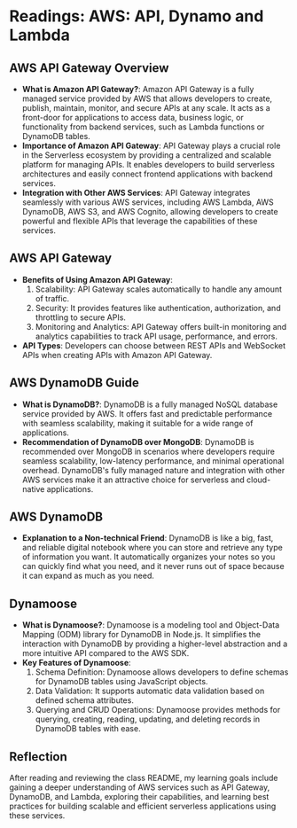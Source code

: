 # Readings: AWS: API, Dynamo and Lambda

## AWS API Gateway Overview

- **What is Amazon API Gateway?**: Amazon API Gateway is a fully managed service provided by AWS that allows developers to create, publish, maintain, monitor, and secure APIs at any scale. It acts as a front-door for applications to access data, business logic, or functionality from backend services, such as Lambda functions or DynamoDB tables.
- **Importance of Amazon API Gateway**: API Gateway plays a crucial role in the Serverless ecosystem by providing a centralized and scalable platform for managing APIs. It enables developers to build serverless architectures and easily connect frontend applications with backend services.
- **Integration with Other AWS Services**: API Gateway integrates seamlessly with various AWS services, including AWS Lambda, AWS DynamoDB, AWS S3, and AWS Cognito, allowing developers to create powerful and flexible APIs that leverage the capabilities of these services.

## AWS API Gateway

- **Benefits of Using Amazon API Gateway**:
  1. Scalability: API Gateway scales automatically to handle any amount of traffic.
  2. Security: It provides features like authentication, authorization, and throttling to secure APIs.
  3. Monitoring and Analytics: API Gateway offers built-in monitoring and analytics capabilities to track API usage, performance, and errors.
- **API Types**: Developers can choose between REST APIs and WebSocket APIs when creating APIs with Amazon API Gateway.

## AWS DynamoDB Guide

- **What is DynamoDB?**: DynamoDB is a fully managed NoSQL database service provided by AWS. It offers fast and predictable performance with seamless scalability, making it suitable for a wide range of applications.
- **Recommendation of DynamoDB over MongoDB**: DynamoDB is recommended over MongoDB in scenarios where developers require seamless scalability, low-latency performance, and minimal operational overhead. DynamoDB's fully managed nature and integration with other AWS services make it an attractive choice for serverless and cloud-native applications.

## AWS DynamoDB

- **Explanation to a Non-technical Friend**: DynamoDB is like a big, fast, and reliable digital notebook where you can store and retrieve any type of information you want. It automatically organizes your notes so you can quickly find what you need, and it never runs out of space because it can expand as much as you need.

## Dynamoose

- **What is Dynamoose?**: Dynamoose is a modeling tool and Object-Data Mapping (ODM) library for DynamoDB in Node.js. It simplifies the interaction with DynamoDB by providing a higher-level abstraction and a more intuitive API compared to the AWS SDK.
- **Key Features of Dynamoose**:
  1. Schema Definition: Dynamoose allows developers to define schemas for DynamoDB tables using JavaScript objects.
  2. Data Validation: It supports automatic data validation based on defined schema attributes.
  3. Querying and CRUD Operations: Dynamoose provides methods for querying, creating, reading, updating, and deleting records in DynamoDB tables with ease.

## Reflection

After reading and reviewing the class README, my learning goals include gaining a deeper understanding of AWS services such as API Gateway, DynamoDB, and Lambda, exploring their capabilities, and learning best practices for building scalable and efficient serverless applications using these services.

